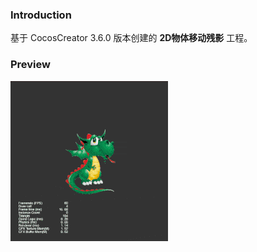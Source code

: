 ### Introduction
基于 CocosCreator 3.6.0 版本创建的 **2D物体移动残影** 工程。

### Preview
![image](../../../gif/202201/2022012051.gif)